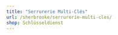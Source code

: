 ```yaml
---
title: "Serrurerie Multi-Clés"
url: /sherbrooke/serrurerie-multi-cles/
shop: Schlüsseldienst
---
```

